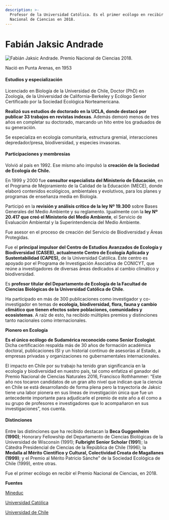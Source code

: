 ```yaml
---
description: >-
  Profesor de la Universidad Católica. Es el primer ecólogo en recibir el Premio
  Nacional de Ciencias en 2018.
---
```


# Fabián Jaksic Andrade

![Fabi&#xE1;n Jaksic Andrade. Premio Nacional de Ciencias 2018.](../../.gitbook/assets/jaksic.JPG)

Nació en Punta Arenas, en 1953

#### Estudios y especialización

Licenciado en Biología de la Universidad de Chile, Doctor \(PhD\) en Zoología, de la Universidad de California-Berkeley y Ecólogo Senior Certificado por la Sociedad Ecológica Norteamericana.

**Realizó sus estudios de doctorado en la UCLA, donde destacó por publicar 33 trabajos en revistas indexas**. Además demoró menos de tres años en completar su doctorado, marcando un hito entre los graduados de su generación.

Se especializa en ecología comunitaria, estructura gremial, interacciones depredador/presa, biodiversidad, y especies invasoras.

#### Participaciones y membresías

Volvió al país en 1992. Ese mismo año impulsó la **creación de la Sociedad de Ecología de Chile.**

En 1999 y 2000 fue **consultor especialista del Ministerio de Educación**, en el Programa de Mejoramiento de la Calidad de la Educación \(MECE\), donde elaboró contenidos ecológicos, ambientales y evolutivos, para los planes y programas de enseñanza media en Biología.

Participó en la **revisión y análisis crítico de la ley Nº 19.300** sobre Bases Generales del Medio Ambiente y su reglamento. Igualmente con la **ley Nº 20.417 que creó el Ministerio del Medio Ambiente**, el Servicio de Evaluación Ambiental y la Superintendencia del Medio Ambiente.

Fue asesor en el proceso de creación del Servicio de Biodiversidad y Áreas Protegidas.

Fue el **principal impulsor del Centro de Estudios Avanzados de Ecología y Biodiversidad \(CASEB\), actualmente Centro de Ecología Aplicada y Sustentabilidad \(CAPES\),** de la Universidad Católica. Este centro es apoyado por el Programa de Investigación Asociativa de CONICYT, que reúne a investigadores de diversas áreas dedicados al cambio climático y biodiversidad.

Es **profesor titular del Departamento de Ecología de la Facultad de Ciencias Biológicas de la Universidad Católica de Chile**.

Ha participado en más de 300 publicaciones como investigador y co-investigador en temas de **ecología, biodiversidad, flora, fauna y cambio climático que tienen efectos sobre poblaciones, comunidades y ecosistemas**. A raíz de esto, ha recibido múltiples premios y distinciones tanto nacionales como internacionales.

**Pionero en Ecología**

**Es el único ecólogo de Sudamérica reconocido como Senior Ecologist**. Dicha certificación respalda más de 30 años de formación académica doctoral, publicaciones ISI y un historial continuo de asesorías al Estado, a empresas privadas y organizaciones no gubernamentales internacionales.

El impacto en Chile por su trabajo ha tenido gran significancia en la ecología y biodiversidad en nuestro país, tal como enfatiza el ganador del Premio Nacional de Ciencias Naturales 2016, Francisco Rothhammer: “Este año nos tocaron candidatos de un gran alto nivel que indican que la ciencia en Chile se está desarrollando de forma plena pero la trayectoria de Jaksic tiene una labor pionera en sus líneas de investigación única que fue un antecedente importante para adjudicarle el premio de este año a él como a su grupo de profesores e investigadores que lo acompañaron en sus investigaciones”, nos cuenta.

#### Distinciones

Entre las distinciones que ha recibido destacan la **Beca Guggenheim \(1990\)**; Honorary Fellowship del Departamento de Ciencias Biológicas de la Universidad de Wisconsin \(1991\); **Fulbright Senior Scholar \(1991**\); la Cátedra Presidencial de Ciencias de la República de Chile \(1996\); la **Medalla al Mérito Científico y Cultural, Colectividad Croata de Magallanes \(1999\)**; y el Premio al Mérito Patricio Sánche” de la Sociedad Ecológica de Chile \(1999\), entre otras.

Fue el primer ecólogo en recibir el Premio Nacional de Ciencias, en 2018.

**Fuentes** 

[Mineduc](https://www.mineduc.cl/2018/08/27/fabian-jaksic-andrade-premio-nacional-de-ciencias-naturales-2018/)

[Universidad Católica](https://www.uc.cl/es/la-universidad/premios-nacionales/31449-fabian-jaksic-andrade)

[Universidad de Chile](http://www.uchile.cl/portal/presentacion/historia/grandes-figuras/premios-nacionales/ciencias-/146546/fabian-jaksic-andrade)

